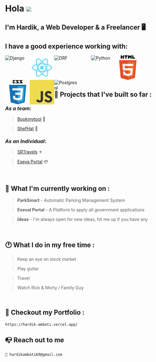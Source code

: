 # Hola <img src="https://raw.githubusercontent.com/MartinHeinz/MartinHeinz/master/wave.gif" width="30px">

## I'm Hardik, a Web Developer & a Freelancer 🖥

## I have a good experience working with:

<img align="left" alt="Django" width="80px" src="https://camo.githubusercontent.com/eaf2f432c8f4fd862743cc19882885f6f13cfd06c53f061d175f473be0f58db0/68747470733a2f2f696d672e69636f6e73382e636f6d2f636f6c6f722f39362f3030303030302f646a616e676f2e706e67" />
<img align="left" alt="React" width="80px" src="https://raw.githubusercontent.com/github/explore/80688e429a7d4ef2fca1e82350fe8e3517d3494d/topics/react/react.png" />
<img align="left" alt="DRF" width="120px" src="https://storage.googleapis.com/cw-p1w5jpim0sdhkccw8gr/media/blog-images/drf-logo2.png" />
<img align="left" alt="Python" width="80px" src="https://camo.githubusercontent.com/e639a32cf962891e5d9eff9ea40a9c39e082647232fc27b41e9c4efb9f307195/68747470733a2f2f696d672e69636f6e73382e636f6d2f636f6c6f722f39362f3030303030302f707974686f6e2e706e67" />
<img align="left" alt="HTML5" width="80px" src="https://raw.githubusercontent.com/github/explore/80688e429a7d4ef2fca1e82350fe8e3517d3494d/topics/html/html.png" />
<img align="left" alt="CSS3" width="80px" src="https://raw.githubusercontent.com/github/explore/80688e429a7d4ef2fca1e82350fe8e3517d3494d/topics/css/css.png" />
<img align="left" alt="JavaScript" width="80px" src="https://raw.githubusercontent.com/github/explore/80688e429a7d4ef2fca1e82350fe8e3517d3494d/topics/javascript/javascript.png" />
<img align="left" alt="Postgresql" width="80px" src="https://camo.githubusercontent.com/aecbd2b3fa3e80ccadadd0228e9b7a95878f16f51aaf59de11ba0953139adb6b/68747470733a2f2f696d672e69636f6e73382e636f6d2f636f6c6f722f39362f3030303030302f706f73746772656573716c2e706e67" />

<br />
<br />
<br />
<br />
<br />

## 🦾 Projects that I've built so far : 
### *As a team*:

>[Bookmytool](https://bookmytool.com/) 🔧	

>[ShefHat](https://www.shefhat.com/lang/en/) 🍜

### *As an Individual*:
> [SRTravels](http://srtravelsbarshi.com/) ✈	

> [Eseva Portal](http://esevaportal.co.in/) 💳

<br />

## 🎯 What I'm currently working on : 
>**ParkSmart** - Automatic Parking Management System

>**Eseval Portal** - A Platform to apply all government applications

>**Ideas** - I'm always open for new ideas, hit me up if you have any

<br />

## 🕐 What I do in my free time : 
> Keep an eye on stock market
 
> Play guitar

> Travel

> Watch Rick & Morty / Family Guy

<br />

## 👤 Checkout my Portfolio : 
	https://hardik-ambati.vercel.app/

## 📭 Reach out to me 
	📩 hardikambati69@gmail.com

	
    
	
	

